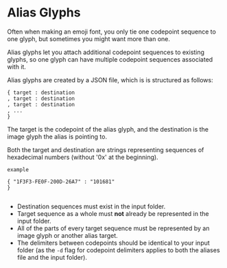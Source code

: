 # Alias Glyphs
Often when making an emoji font, you only tie one codepoint sequence to one glyph, but sometimes you might want more than one.

Alias glyphs let you attach additional codepoint sequences to existing glyphs, so one glyph can have multiple codepoint sequences associated with it.



Alias glyphs are created by a JSON file, which is is structured as follows:


````
{ target : destination
, target : destination
, target : destination
, ...
}

````

The target is the codepoint of the alias glyph, and the destination is the image glyph the alias is pointing to.

Both the target and destination are strings representing sequences of hexadecimal numbers (without '0x' at the beginning).

````
example

{ "1F3F3-FE0F-200D-26A7" : "101681"
}


````

- Destination sequences must exist in the input folder.
- Target sequence as a whole must **not** already be represented in the input folder.
- All of the parts of every target sequence must be represented by an image glyph or another alias target. 
- The delimiters between codepoints should be identical to your input folder (as the `-d` flag for codepoint delimiters applies to both the aliases file and the input folder).